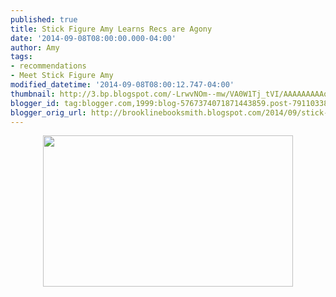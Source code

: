 ```yaml
---
published: true
title: Stick Figure Amy Learns Recs are Agony
date: '2014-09-08T08:00:00.000-04:00'
author: Amy
tags:
- recommendations
- Meet Stick Figure Amy
modified_datetime: '2014-09-08T08:00:12.747-04:00'
thumbnail: http://3.bp.blogspot.com/-LrwvNOm--mw/VA0W1Tj_tVI/AAAAAAAAAqw/bu2C51ZZK_M/s72-c/Recs.jpg
blogger_id: tag:blogger.com,1999:blog-5767374071871443859.post-7911033840183958606
blogger_orig_url: http://brooklinebooksmith.blogspot.com/2014/09/stick-figure-amy-learns-recs-are-agony.html
---
```


<div class="separator" style="clear: both; text-align: center;"><a href="http://3.bp.blogspot.com/-LrwvNOm--mw/VA0W1Tj_tVI/AAAAAAAAAqw/bu2C51ZZK_M/s1600/Recs.jpg" imageanchor="1" style="margin-left: 1em; margin-right: 1em;"><img border="0" src="http://3.bp.blogspot.com/-LrwvNOm--mw/VA0W1Tj_tVI/AAAAAAAAAqw/bu2C51ZZK_M/s1600/Recs.jpg" height="242" width="400" /></a></div><br />